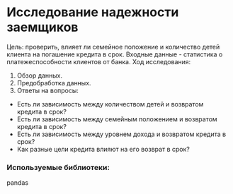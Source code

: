 # Исследование надежности заемщиков
Цель: проверить, влияет ли семейное положение и количество детей клиента на погашение кредита в срок. Входные данные - статистика о платежеспособности клиентов от банка.
Ход исследования:
1. Обзор данных.
2. Предобработка данных.
3. Ответы на вопросы:
* Есть ли зависимость между количеством детей и возвратом кредита в срок?
* Есть ли зависимость между семейным положением и возвратом кредита в срок?
* Есть ли зависимость между уровнем дохода и возвратом кредита в срок?
* Как разные цели кредита влияют на его возврат в срок?
### Используемые библиотеки:
pandas
